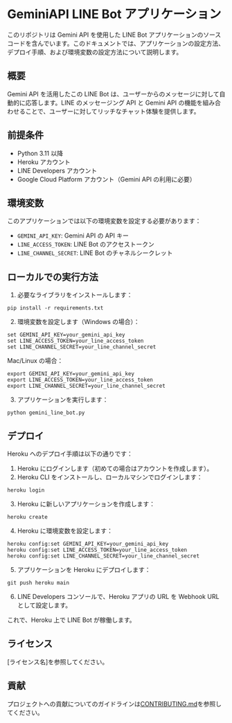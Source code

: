 # GeminiAPI LINE Bot アプリケーション

このリポジトリは Gemini API を使用した LINE Bot アプリケーションのソースコードを含んでいます。このドキュメントでは、アプリケーションの設定方法、デプロイ手順、および環境変数の設定方法について説明します。

## 概要

Gemini API を活用したこの LINE Bot は、ユーザーからのメッセージに対して自動的に応答します。LINE のメッセージング API と Gemini API の機能を組み合わせることで、ユーザーに対してリッチなチャット体験を提供します。

## 前提条件

- Python 3.11 以降
- Heroku アカウント
- LINE Developers アカウント
- Google Cloud Platform アカウント（Gemini API の利用に必要）

## 環境変数

このアプリケーションでは以下の環境変数を設定する必要があります：

- `GEMINI_API_KEY`: Gemini API の API キー
- `LINE_ACCESS_TOKEN`: LINE Bot のアクセストークン
- `LINE_CHANNEL_SECRET`: LINE Bot のチャネルシークレット

## ローカルでの実行方法

1. 必要なライブラリをインストールします：

```
pip install -r requirements.txt
```

2. 環境変数を設定します（Windows の場合）：

```
set GEMINI_API_KEY=your_gemini_api_key
set LINE_ACCESS_TOKEN=your_line_access_token
set LINE_CHANNEL_SECRET=your_line_channel_secret
```

Mac/Linux の場合：

```
export GEMINI_API_KEY=your_gemini_api_key
export LINE_ACCESS_TOKEN=your_line_access_token
export LINE_CHANNEL_SECRET=your_line_channel_secret
```

3. アプリケーションを実行します：

```
python gemini_line_bot.py
```

## デプロイ

Heroku へのデプロイ手順は以下の通りです：

1. Heroku にログインします（初めての場合はアカウントを作成します）。
2. Heroku CLI をインストールし、ローカルマシンでログインします：

```
heroku login
```

3. Heroku に新しいアプリケーションを作成します：

```
heroku create
```

4. Heroku に環境変数を設定します：

```
heroku config:set GEMINI_API_KEY=your_gemini_api_key
heroku config:set LINE_ACCESS_TOKEN=your_line_access_token
heroku config:set LINE_CHANNEL_SECRET=your_line_channel_secret
```

5. アプリケーションを Heroku にデプロイします：

```
git push heroku main
```

6. LINE Developers コンソールで、Heroku アプリの URL を Webhook URL として設定します。

これで、Heroku 上で LINE Bot が稼働します。

## ライセンス

[ライセンス名]を参照してください。

## 貢献

プロジェクトへの貢献についてのガイドラインは[CONTRIBUTING.md](CONTRIBUTING.md)を参照してください。
